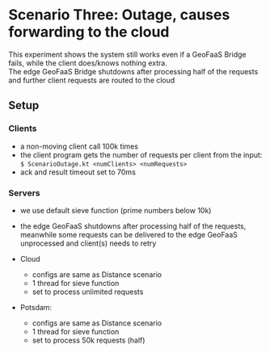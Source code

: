 # Scenario Three: Outage, causes forwarding to the cloud

This experiment shows the system still works even if a GeoFaaS Bridge fails, while the client does/knows nothing extra.  
The edge GeoFaaS Bridge shutdowns after processing half of the requests and further client requests are routed to the cloud

## Setup

### Clients
- a non-moving client call 100k times
- the client program gets the number of requests per client from the input: `$ ScenarioOutage.kt <numClients> <numRequests>`
- ack and result timeout set to 70ms 

### Servers
- we use default sieve function (prime numbers below 10k)
- the edge GeoFaaS shutdowns after processing half of the requests, meanwhile some requests can be delivered to the edge GeoFaaS unprocessed and client(s) needs to retry

- Cloud
  - configs are same as Distance scenario
  - 1 thread for sieve function
  - set to process unlimited requests
  
- Potsdam:
  - configs are same as Distance scenario
  - 1 thread for sieve function
  - set to process 50k requests (half)
